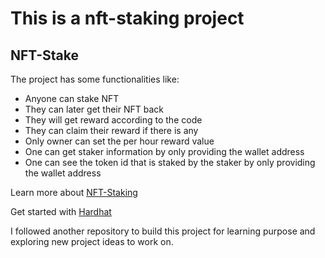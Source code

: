 # This is a nft-staking project
**NFT-Stake** 
---
The project has some functionalities like:
- Anyone can stake NFT
- They can later get their NFT back
- They will get reward according to the code
- They can claim their reward if there is any
- Only owner can set the per hour reward value
- One can get staker information by only providing the wallet address
- One can see the token id that is staked by the staker by only providing the
wallet address

Learn more about [NFT-Staking](https://boardroom.tv/what-is-nft-staking/)

Get started with [Hardhat](https://hardhat.org/tutorial/creating-a-new-hardhat-project)

I followed another repository to build this project for learning purpose and exploring new project ideas to work on.